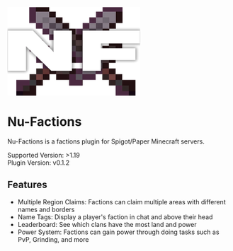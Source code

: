 <img src="./assets/Icon.png" alt="Icon" width="300" height="200" />

# Nu-Factions

Nu-Factions is a factions plugin for Spigot/Paper Minecraft servers.

Supported Version: >1.19
<br />
Plugin Version: v0.1.2

## Features

- Multiple Region Claims: Factions can claim multiple areas with different names and borders
- Name Tags: Display a player's faction in chat and above their head
- Leaderboard: See which clans have the most land and power
- Power System: Factions can gain power through doing tasks such as PvP, Grinding, and more
